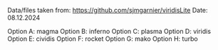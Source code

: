 Data/files taken from: https://github.com/sjmgarnier/viridisLite
Date: 08.12.2024

Option A: magma
Option B: inferno
Option C: plasma
Option D: viridis
Option E: cividis
Option F: rocket
Option G: mako
Option H: turbo
